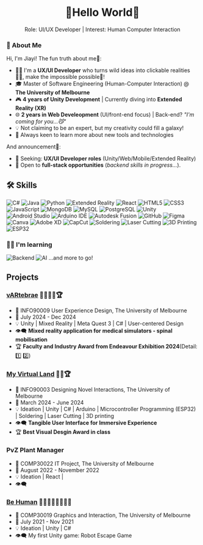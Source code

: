 <div align="center">

# 🧜Hello World👀
Role: UI/UX Developer | Interest: Human Computer Interaction

</div>

### 🐼 About Me

Hi, I'm Jiayi! The fun truth about me👀:
- 👩‍💻 I'm a **UX/UI Developer** who turns wild ideas into clickable realities🧚‍♀️, make the impossible possible🧠! 
- 🎓 Master of Software Engineering (Human-Computer Interaction) @ **The University of Melbourne**
- 🎮 **4 years of Unity Development** | Currently diving into **Extended Reality (XR)**
- 🌐 **2 years in Web Develeopment** (UI/front-end focus) | Back-end? *"I'm coming for you...😼"*   
- 💡 Not claiming to be an expert, but my creativity could fill a galaxy!
- 🔄 Always keen to learn more about new tools and technologies

And announcement📢:
- 🎯 Seeking: **UX/UI Developer roles** (Unity/Web/Mobile/Extended Reality)
- 🙊 Open to **full-stack opportunities** (*backend skills in progress...*).  



## 🛠️ Skills

![C#](https://img.shields.io/badge/C%23-239120?style=for-the-badge&logo=c-sharp&logoColor=white)
![Java](https://img.shields.io/badge/Java-ED8B00?style=for-the-badge&logo=openjdk&logoColor=white)
![Python](https://img.shields.io/badge/Python-3776AB?style=for-the-badge&logo=python&logoColor=white)
![Extended Reality](https://img.shields.io/badge/Extended_Reality-9D7AD1?style=for-the-badge&logo=oculus&logoColor=white)
![React](https://img.shields.io/badge/React-20232A?style=for-the-badge&logo=react&logoColor=61DAFB)
![HTML5](https://img.shields.io/badge/HTML5-E34F26?style=for-the-badge&logo=html5&logoColor=white)
![CSS3](https://img.shields.io/badge/CSS3-1572B6?style=for-the-badge&logo=css3&logoColor=white)
![JavaScript](https://img.shields.io/badge/JavaScript-F7DF1E?style=for-the-badge&logo=javascript&logoColor=black)
![MongoDB](https://img.shields.io/badge/MongoDB-%234ea94b.svg?style=for-the-badge&logo=mongodb&logoColor=white)
![MySQL](https://img.shields.io/badge/MySQL-%2300f.svg?style=for-the-badge&logo=mysql&logoColor=white)
![PostgreSQL](https://img.shields.io/badge/PostgreSQL-%23316192.svg?style=for-the-badge&logo=postgresql&logoColor=white)
![Unity](https://img.shields.io/badge/Unity-100000?style=for-the-badge&logo=unity&logoColor=white)
![Android Studio](https://img.shields.io/badge/Android%20Studio-3DDC84?style=for-the-badge&logo=android-studio&logoColor=white)
![Arduino IDE](https://img.shields.io/badge/Arduino_IDE-00979D?style=for-the-badge&logo=arduino&logoColor=white)
![Autodesk Fusion](https://img.shields.io/badge/Autodesk%20Fusion-0696D7?style=for-the-badge&logo=autodesk&logoColor=white)
![GitHub](https://img.shields.io/badge/GitHub-181717?style=for-the-badge&logo=github&logoColor=white)
![Figma](https://img.shields.io/badge/Figma-F24E1E?style=for-the-badge&logo=figma&logoColor=white)
![Canva](https://img.shields.io/badge/Canva-6A5ACD.svg?style=for-the-badge&logo=Canva&logoColor=white)
![Adobe XD](https://img.shields.io/badge/Adobe%20XD-470137?style=for-the-badge&logo=Adobe%20XD&logoColor=white)
![CapCut](https://img.shields.io/badge/CapCut-1E1E1E?style=for-the-badge&logo=capcut&logoColor=00D4FF)
![Soldering](https://img.shields.io/badge/Soldering-FFD700?style=for-the-badge&logo=UXUI&logoColor=white)
![Laser Cutting](https://img.shields.io/badge/Laser_Cutting-555555?style=for-the-badge&logo=laser&logoColor=white)
![3D Printing](https://img.shields.io/badge/3D_Printing-9D7AD1?style=for-the-badge&logo=prusa&logoColor=black)
![ESP32](https://img.shields.io/badge/ESP32-FFB88C?style=for-the-badge&logo=espressif&logoColor=black)

### 🙉🙈 I'm learning
![Backend](https://img.shields.io/badge/Backend-000000?style=for-the-badge&logo=serverless&logoColor=white)
![AI](https://img.shields.io/badge/AI-FF6F00?style=for-the-badge&logo=tensorflow&logoColor=white)
...and more to go!

## Projects
### [vARtebrae](https://github.com/qiting2270/SpinalLog_Quest3) 👩‍💻🧑‍💻🏆
- 📔 INFO90009 User Experience Design, The University of Melbourne
- 📅 July 2024 - Dec 2024
- 💡 Unity | Mixed Reality | Meta Quest 3 | C# | User-centered Design 
- 👁️‍🗨️ **Mixed reality application for medical simulators - spinal mobilisation**
- 🏆 **Faculty and Industry Award from Endeavour Exhibition 2024**(Detail: [1️⃣](https://endeavour.unimelb.edu.au/experience-endeavour/past/2024-endeavour-exhibition-semester-2)
[2️⃣](https://www.linkedin.com/posts/faculty-of-engineering-and-information-technology_endeavour24-activity-7252567413911625728-VQRk?utm_source=share&utm_medium=member_desktop&rcm=ACoAACYiADwBYkVE_6tS90k2E-SpYR9QEFX6CNc))

### [My Virtual Land](https://github.com/JWWU5/INFO90003-My-Virtual-Land) 👩‍💻🏆
- 📔 INFO90003 Designing Novel Interactions, The University of Melbourne
- 📅 March 2024 - June 2024
- 💡 Ideation | Unity | C# | Arduino | Microcontroller Programming (ESP32) | Soldering | Laser Cutting | 3D printing
- 👁️‍🗨️ **Tangible User Interface for Immersive Experience**
- 🏆 **Best Visual Desgin Award in class**

### PvZ Plant Manager
- 📔 COMP30022 IT Project, The University of Melbourne
- 📅 August 2022 - November 2022
- 💡 Ideation | React | 
- 👁️‍🗨️ 
  
### [Be Human](https://github.com/JWWU5/COMP30019-Be-Human) 👩‍💻🧑‍💻👩‍💻🧑‍💻
- 📔 COMP30019 Graphics and Interaction, The University of Melbourne
- 📅 July 2021 - Nov 2021
- 💡 Ideation | Unity | C#
- 👁️‍🗨️ My first Unity game: Robot Escape Game
